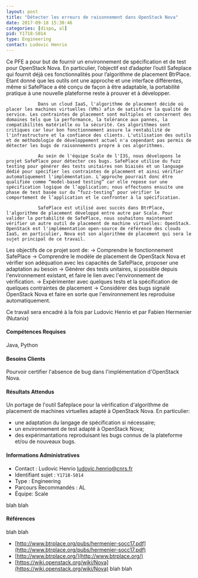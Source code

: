 ```yaml
---
layout: post
title: "Détecter les erreurs de raisonnement dans OpenStack Nova"
date: 2017-09-18 15:30:46
categories: [dispo, al]
pid: Y1718-S014
type: Engineering
contact: Ludovic Henrio
---
```

       
Ce PFE a pour but de fournir un environnement de spécification et de test pour OpenStack Nova. En particulier, l’objectif est d’adapter l’outil Safeplace qui fournit déjà ces fonctionnalités pour l’algorithme de placement BtrPlace. Etant donné que les outils ont une approche et une interface différentes, même si SafePlace a été conçu de façon à être adaptable, la portabilité pratique à une nouvelle plateforme reste à prouver et à développer.

                Dans un cloud IaaS, l'algorithme de placement décide où placer les machines virtuelles (VMs) afin de satisfaire la qualité de service. Les contraintes de placement sont multiples et concernent des domaines tels que la performance, la tolérance aux pannes, la compatibilités matérielle ou la sécurité. Ces algorithmes sont critiques car leur bon fonctionnement assure la rentabilité de l'infrastructure et la confiance des clients. L'utilisation des outils et de méthodologie de développement actuel n'a cependant pas permis de détecter les bugs de raisonnements propre à ces algorithmes.

                Au sein de l'équipe Scale de l'I3S, nous dévelopons le projet SafePlace pour détecter ces bugs. SafePlace utilise du fuzz testing pour générer des tests unitaires non biaisés et un language dédié pour spécifier les contraintes de placement et ainsi vérifier automatiquement l'implémentation. L’approche pourrait donc être qualifiée comme “model-based testing” car elle repose sur une spécification logique de l’application; nous effectuons ensuite une phase de test basée sur du “fuzz-testing” pour vérifier le comportement de l’application et le confronter à la spécification.

                SafePlace est utilisé avec succès dans BtrPlace, l'algorithme de placement développé entre autre par Scale. Pour valider la portabilité de SafePlace, nous souhaitons maintenant vérifier un autre outil de placement de machine virtuelles: OpenStack. OpenStack est l'implémentation open-source de référence des clouds IaaS, en particulier, Nova est son algorithme de placement qui sera le sujet principal de ce travail.
 
Les objectifs de ce projet sont de:
                -> Comprendre le fonctionnement SafePlace
                -> Comprendre le modèle de placement de OpenStack Nova et vérifier son adéquation avec les capacités de SafePlace, proposer une adaptation au besoin
                -> Générer des tests unitaires, si possible depuis l'environnement existant, et faire le lien avec l'environnement de vérification.
                -> Expérimenter avec quelques tests et la spécification de quelques contraintes de placement
                -> Considérer des bugs signalé OpenStack Nova et faire en sorte que l'environnement les reproduise automatiquement.

Ce travail sera encadré à la fois par Ludovic Henrio et par Fabien Hermenier (Nutanix)

#### Compétences Requises
Java, Python


#### Besoins Clients
Pourvoir certifier l'absence de bug dans l'implémentation d'OpenStack Nova.

#### Résultats Attendus
Un portage de l'outil Safeplace pour la vérification d'algorithme de placement de machines virtuelles adapté à OpenStack Nova. 
En particulier: 
- une adaptation du langage de spécification si nécessaire; 
- un environnement de test adapté à OpenStack Nova; 
- des expérimantations reproduisant les bugs connus de la plateforme et/ou de nouveaux bugs.
     

#### Informations Administratives
  * Contact : Ludovic Henrio <ludovic.henrio@cnrs.fr>
  * Identifiant sujet : `Y1718-S014`
  * Type : Engineering
  * Parcours Recommandés : AL
  * Équipe: Scale

 blah blah
#### Références
 blah blah

  * [http://www.btrplace.org/pubs/hermenier-socc17.pdf](http://www.btrplace.org/pubs/hermenier-socc17.pdf)
  * [http://www.btrplace.org/](http://www.btrplace.org/)
  * [https://wiki.openstack.org/wiki/Nova](https://wiki.openstack.org/wiki/Nova)
 blah blah
     